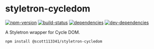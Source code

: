 # styletron-cycledom

[![npm-version][npm-version-badge]][npm-version-href]
[![build-status][build-status-badge]][build-status-href]
[![dependencies][dependencies-badge]][dependencies-href]
[![dev-dependencies][dev-dependencies-badge]][dev-dependencies-href]


A Styletron wrapper for Cycle DOM.

`npm install @scott113341/styletron-cycledom`


[npm-version-badge]: https://img.shields.io/npm/v/@scott113341/styletron-cycledom.svg?style=flat-square
[npm-version-href]: https://www.npmjs.com/package/@scott113341/styletron-cycledom

[build-status-badge]: https://img.shields.io/travis/scott113341/styletron-cycledom/master.svg?style=flat-square
[build-status-href]: https://travis-ci.org/scott113341/styletron-cycledom/branches

[dependencies-badge]: https://img.shields.io/david/scott113341/styletron-cycledom/master.svg?style=flat-square
[dependencies-href]: https://david-dm.org/scott113341/styletron-cycledom/master#info=dependencies

[dev-dependencies-badge]: https://img.shields.io/david/dev/scott113341/styletron-cycledom/master.svg?style=flat-square
[dev-dependencies-href]: https://david-dm.org/scott113341/styletron-cycledom/master#info=devDependencies
